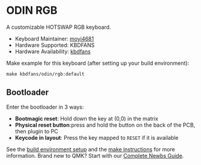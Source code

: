 # ODIN RGB

A customizable HOTSWAP RGB keyboard.

* Keyboard Maintainer: [moyi4681](https://github.com/moyi4681)
* Hardware Supported: KBDFANS
* Hardware Availability: [kbdfans](https://kbdfans.myshopify.com/)

Make example for this keyboard (after setting up your build environment):

    make kbdfans/odin/rgb:default

## Bootloader

Enter the bootloader in 3 ways:

* **Bootmagic reset**: Hold down the key at (0,0) in the matrix
* **Physical reset button**:press and hold the button on the back of the PCB, then plugin to PC
* **Keycode in layout**: Press the key mapped to `RESET` if it is available

See the [build environment setup](https://docs.qmk.fm/#/getting_started_build_tools) and the [make instructions](https://docs.qmk.fm/#/getting_started_make_guide) for more information. Brand new to QMK? Start with our [Complete Newbs Guide](https://docs.qmk.fm/#/newbs).
